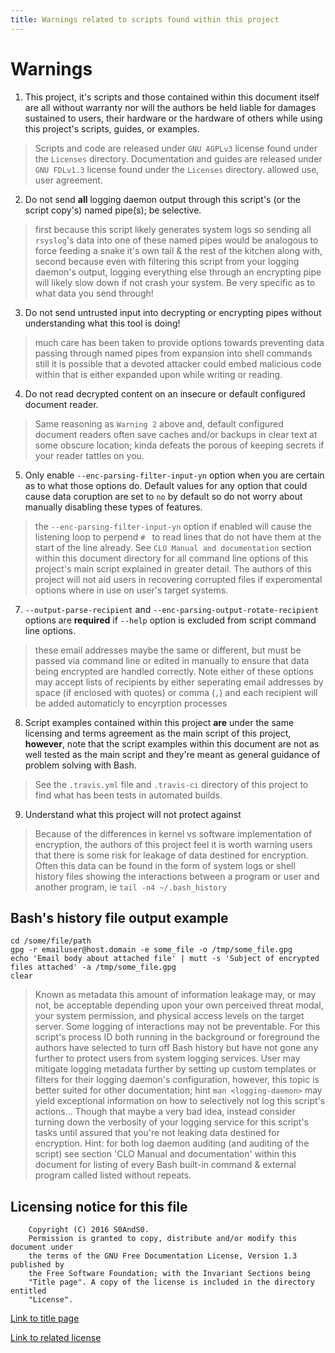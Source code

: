 ```yaml
---
title: Warnings related to scripts found within this project
---
```


# Warnings

1. This project, it's scripts and those contained within this document itself
 are all without warranty nor will the authors be held liable for damages
 sustained to users, their hardware or the hardware of others while using this
 project's scripts, guides, or examples.

> Scripts and code are released under `GNU AGPLv3` license found under the
> `Licenses` directory. Documentation and guides are released
> under `GNU FDLv1.3` license found under the `Licenses` directory. allowed
> use, user agreement.

2. Do not send **all** logging daemon output through this script's (or the
 script copy's) named pipe(s); be selective.

> first because this script likely generates system logs so sending all
> `rsyslog`'s data into one of these named pipes would be analogous to force
> feeding a snake it's own tail & the rest of the kitchen along with,
> second because even with filtering this script from your logging daemon's
> output, logging everything else through an encrypting pipe will likely slow
> down if not crash your system. Be very specific as to what data you send
> through!

3. Do not send untrusted input into decrypting or encrypting pipes without
 understanding what this tool is doing!

> much care has been taken to provide options towards preventing data passing
> through named pipes from expansion into shell commands still it is possible
> that a devoted attacker could embed malicious code within that is either
> expanded upon while writing or reading.

4. Do not read decrypted content on an insecure or default configured document
 reader.

> Same reasoning as `Warning 2` above and, default configured document readers
> often save caches and/or backups in clear text at some obscure location;
> kinda defeats the porous of keeping secrets if your reader tattles on you.

5. Only enable `--enc-parsing-filter-input-yn` option when you are certain as
 to what those options do. Default values for any option that could cause data
 coruption are set to `no` by default so do not worry about manually disabling
 these types of features.

> the `--enc-parsing-filter-input-yn` option if enabled will cause the listening
> loop to perpend `# ` to read lines that do not have them at the start of the
> line already. See `CLO Manual and documentation` section within this document
> directory for all command line options of this project's main script explained
> in greater detail. The authors of this project will not aid users in
> recovering corrupted files if experomental options where in use on user's
> target systems.

7. `--output-parse-recipient` and `--enc-parsing-output-rotate-recipient`
 options are **required** if `--help` option is excluded from script command
 line options.

> these email addresses maybe the same or different, but must be passed via
> command line or edited in manually to ensure that data being encrypted are
> handled correctly. Note either of these options may accept lists of recipients
> by either seperating email addresses by space (if enclosed with quotes) or
> comma (`,`) and each recipient will be added automaticly to encyrption processes

8. Script examples contained within this project **are** under the same
 licensing and terms agreement as the main script of this project, **however**,
 note that the script examples within this document are not as well tested as
 the main script and they're meant as general guidance of problem solving with
 Bash.

> See the `.travis.yml` file and `.travis-ci` directory of this project to find
> what has been tests in automated builds.

9. Understand what this project will not protect against

> Because of the differences in kernel vs software implementation of
> encryption, the authors of this project feel it is worth warning users that
> there is some risk for leakage of data destined for encryption. Often this
> data can be found in the form of system logs or shell history files showing
> the interactions between a program or user and another program, ie
> `tail -n4 ~/.bash_history`

## Bash's history file output example

```
cd /some/file/path
gpg -r emailuser@host.domain -e some_file -o /tmp/some_file.gpg
echo 'Email body about attached file' | mutt -s 'Subject of encrypted files attached' -a /tmp/some_file.gpg
clear
```

> Known as metadata this amount of information leakage may, or may not, be
> acceptable depending upon your own perceived threat modal, your system
> permission, and physical access levels on the target server. Some logging of
> interactions may not be preventable. For this script's process ID both
> running in the background or foreground the authors have selected to turn off
> Bash history but have not gone any further to protect users from system
> logging services. User may mitigate logging metadata further by setting up
> custom templates or filters for their logging daemon's configuration,
> however, this topic is better suited for other documentation;
> hint `man <logging-daemon>` may yield exceptional information on how to
> selectively not log this script's actions... Though that maybe a very bad
> idea, instead consider turning down the verbosity of your logging service for
> this script's tasks until assured that you're not leaking data destined for
> encryption. Hint: for both log daemon auditing (and auditing of the script)
> see section 'CLO Manual and documentation' within this document for listing
> of every Bash built-in command & external program called listed without
> repeats.

## Licensing notice for this file

```
    Copyright (C) 2016 S0AndS0.
    Permission is granted to copy, distribute and/or modify this document under
    the terms of the GNU Free Documentation License, Version 1.3 published by
    the Free Software Foundation; with the Invariant Sections being
    "Title page". A copy of the license is included in the directory entitled
    "License".
```

[Link to title page](Contributing_Financially.md)

[Link to related license](../Licenses/GNU_FDLv1.3_Documentation.md)
